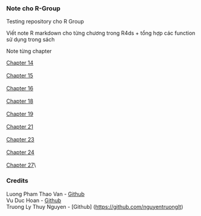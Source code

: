 ### Note cho R-Group
Testing repository cho R Group

Viết note R markdown cho từng chương trong R4ds + tổng hợp các function sử dụng trong sách

Note từng chapter

[Chapter 14](https://github.com/thiendattran/R-Group/blob/main/R4ds-chapter-14.md)\
\
[Chapter 15](https://github.com/thiendattran/R-Group/blob/main/chapter-15.md)\
\
[Chapter 16](https://github.com/thiendattran/R-Group/blob/main/C16-R.md)\
\
[Chapter 18](https://github.com/thiendattran/R-Group/blob/main/Chapter-18.md)\
\
[Chapter 19](https://github.com/thiendattran/R-Group/blob/main/Chapter-19.md)\
\
[Chapter 21](https://github.com/thiendattran/R-Group/blob/main/iteration.md)\
\
[Chapter 23](https://github.com/thiendattran/R-Group/blob/main/Chapter-23.md)\
\
[Chapter 24](https://github.com/thiendattran/R-Group/blob/main/Chapter-24-Model-building.md)\
\
[Chapter 27](https://github.com/thiendattran/R-Group/blob/main/Chapter-27-R-Markdown.md)\

### Credits
Luong Pham Thao Van - [Github](https://github.com/thaovan535353)\
Vu Duc Hoan - [Github](https://github.com/VuHoan162)\
Truong Ly Thuy Nguyen - [Github] (https://github.com/nguyentruonglt)
